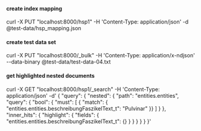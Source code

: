 #### create index mapping
curl -X PUT "localhost:8000/hsp1" -H 'Content-Type: application/json' -d @test-data/hsp_mapping.json

#### create test data set
curl -X PUT "localhost:8000/_bulk" -H 'Content-Type: application/x-ndjson' --data-binary @test-data/test-data-04.txt

#### get highlighted nested documents
curl -X GET "localhost:8000/hsp1/_search" -H 'Content-Type: application/json' -d'
{
  "query": {
    "nested": {
      "path": "entities.entities",
      "query": {
        "bool": {
          "must": [
            { "match": { "entities.entities.beschreibungFaszikelText_t": "Pulvinar" }}
          ]
        }
      },
      "inner_hits": { 
        "highlight": {
          "fields": {
            "entities.entities.beschreibungFaszikelText_t": {}
          }
        }
      }
    }
  }
}'
